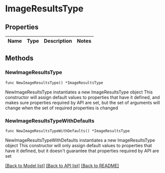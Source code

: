 # ImageResultsType

## Properties

Name | Type | Description | Notes
------------ | ------------- | ------------- | -------------

## Methods

### NewImageResultsType

`func NewImageResultsType() *ImageResultsType`

NewImageResultsType instantiates a new ImageResultsType object
This constructor will assign default values to properties that have it defined,
and makes sure properties required by API are set, but the set of arguments
will change when the set of required properties is changed

### NewImageResultsTypeWithDefaults

`func NewImageResultsTypeWithDefaults() *ImageResultsType`

NewImageResultsTypeWithDefaults instantiates a new ImageResultsType object
This constructor will only assign default values to properties that have it defined,
but it doesn't guarantee that properties required by API are set


[[Back to Model list]](../README.md#documentation-for-models) [[Back to API list]](../README.md#documentation-for-api-endpoints) [[Back to README]](../README.md)



